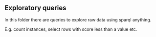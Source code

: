 ## Exploratory queries

In this folder there are queries to explore raw data using sparql anything.

E.g. count instances, select rows with score less than a value etc.